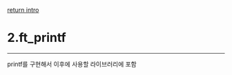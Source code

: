 [return intro](https://github.com/parkjh2568/intro#2-ft_printf)

# 2.ft_printf

-----
printf를 구현해서 이후에 사용할 라이브러리에 포함
